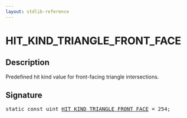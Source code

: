 ```yaml
---
layout: stdlib-reference
---
```


# HIT_KIND_TRIANGLE_FRONT_FACE

## Description

Predefined hit kind value for front-facing triangle intersections.


## Signature
<pre>
<span class='code_keyword'>static</span> <span class='code_keyword'>const</span> <span class="code_keyword">uint</span> <a href="hit_kind_triangle_front_face-01245679abcdefgijklmopqr.html" class="code_var">HIT_KIND_TRIANGLE_FRONT_FACE</a> = 254;
</pre>

